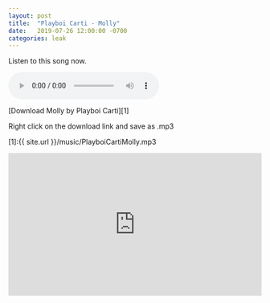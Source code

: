 ```yaml
---
layout: post
title:  "Playboi Carti - Molly"
date:   2019-07-26 12:00:00 -0700
categories: leak
---
```

Listen to this song now.

<audio controls>
  <source src="https://venomthearchives.github.io/music/PlayboiCartiMolly.mp3" type="audio/mpeg">
</audio>

[Download Molly by Playboi Carti][1]

Right click on the download link and save as .mp3

[1]:{{ site.url }}/music/PlayboiCartiMolly.mp3

<style>.embed-container { position: relative; padding-bottom: 56.25%; height: 0; overflow: hidden; max-width: 100%; } .embed-container iframe, .embed-container object, .embed-container embed { position: absolute; top: 0; left: 0; width: 100%; height: 100%; }</style><div class='embed-container'><iframe width='560' height='315' src='https://www.youtube.com/embed/fi0LUpauO8Y' frameborder='0' allow='accelerometer; autoplay; encrypted-media; gyroscope; picture-in-picture' allowfullscreen></iframe></div>
